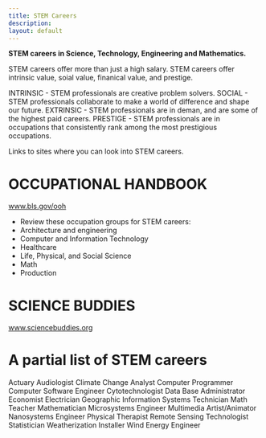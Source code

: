 ```yaml
---
title: STEM Careers
description:
layout: default
---
```



**STEM careers in Science, Technology, Engineering and Mathematics.** 

STEM careers offer more than just a high salary.
STEM careers offer intrinsic value, soial value, finanical value, and prestige.  

INTRINSIC - STEM professionals are creative problem solvers.
SOCIAL - STEM professionals collaborate to make a world of difference and shape our future.
EXTRINSIC - STEM professionals are in deman, and are some of the highest paid careers.
PRESTIGE - STEM professionals are in occupations that consistently rank among the most prestigious occupations.

Links to sites where you can look into STEM careers.
# **OCCUPATIONAL HANDBOOK**
www.bls.gov/ooh
- Review these occupation groups for STEM careers:
- Architecture and engineering
- Computer and Information Technology
- Healthcare
- Life, Physical, and Social Science
- Math
- Production

# **SCIENCE BUDDIES**
www.sciencebuddies.org

# **A partial list of STEM careers**
Actuary
Audiologist
Climate Change Analyst
Computer Programmer
Computer Software Engineer
Cytotechnologist
Data Base Administrator
Economist
Electrician
Geographic Information Systems Technician
Math Teacher
Mathematician
Microsystems Engineer
Multimedia Artist/Animator
Nanosystems Engineer
Physical Therapist
Remote Sensing Technologist
Statistician
Weatherization Installer
Wind Energy Engineer
